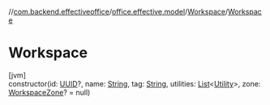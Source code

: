 //[com.backend.effectiveoffice](../../../index.md)/[office.effective.model](../index.md)/[Workspace](index.md)/[Workspace](-workspace.md)

# Workspace

[jvm]\
constructor(id: [UUID](https://docs.oracle.com/javase/8/docs/api/java/util/UUID.html)?, name: [String](https://kotlinlang.org/api/latest/jvm/stdlib/kotlin/-string/index.html), tag: [String](https://kotlinlang.org/api/latest/jvm/stdlib/kotlin/-string/index.html), utilities: [List](https://kotlinlang.org/api/latest/jvm/stdlib/kotlin.collections/-list/index.html)&lt;[Utility](../-utility/index.md)&gt;, zone: [WorkspaceZone](../-workspace-zone/index.md)? = null)
